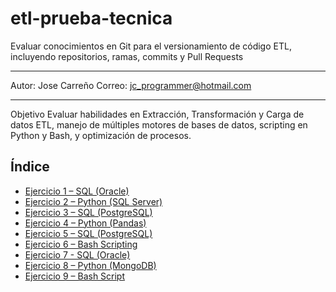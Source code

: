 # etl-prueba-tecnica
Evaluar conocimientos en Git para el versionamiento de código ETL, incluyendo  repositorios, ramas, commits y Pull Requests

****************************
Autor: Jose Carreño
Correo: jc_programmer@hotmail.com
****************************
Objetivo
Evaluar habilidades en Extracción, Transformación y Carga de datos ETL, manejo de múltiples 
motores de bases de datos, scripting en Python y Bash, y optimización de procesos. 

## Índice
- [Ejercicio 1 – SQL (Oracle)](#Extract)
- [Ejercicio 2 – Python (SQL Server)](#Extract)
- [Ejercicio 3 – SQL (PostgreSQL)](#Transform)
- [Ejercicio 4 – Python (Pandas)](#Transform)
- [Ejercicio 5 – SQL (PostgreSQL)](#Load)
- [Ejercicio 6 – Bash Scripting ](#Load)
- [Ejercicio 7 - SQL (Oracle)](#Load)
- [Ejercicio 8 – Python (MongoDB)](#Load)
- [Ejercicio 9 – Bash Script](#scrips)